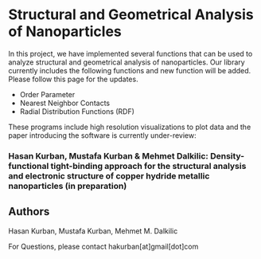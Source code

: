 # Structural and Geometrical Analysis of Nanoparticles 


In this project, we have implemented several functions that can be used to analyze structural and geometrical analysis of nanoparticles. Our library currently includes the following functions and new function will be added. Please follow this page for the updates.

- Order Parameter
- Nearest Neighbor Contacts
- Radial Distribution Functions (RDF)

These programs include high resolution visualizations to plot data and the paper introducing the software is currently under-review:

 ### Hasan Kurban, Mustafa Kurban \& Mehmet  Dalkilic: Density-functional tight-binding approach for the structural analysis and electronic structure of copper hydride metallic nanoparticles (in preparation)

## Authors
Hasan Kurban, Mustafa Kurban, Mehmet M. Dalkilic

For Questions, please contact hakurban[at]gmail[dot]com







